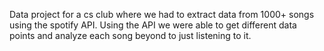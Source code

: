 Data project for a cs club where we had to extract data from 1000+ songs using the spotify API. Using the API we were able to get different data points and analyze each song beyond to just listening to it.
